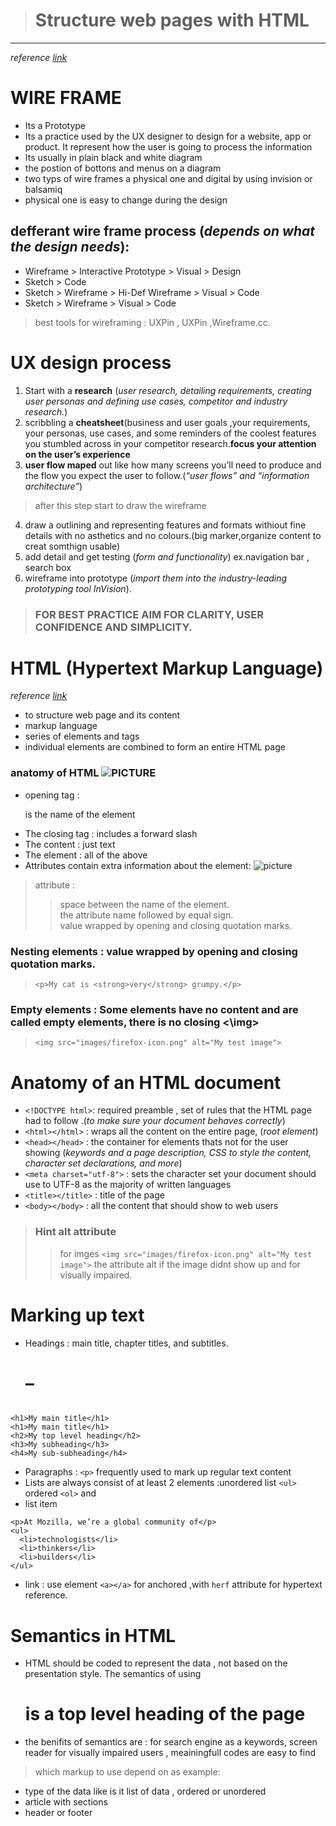 > # Structure web pages with HTML 
________   

*reference [link](https://careerfoundry.com/en/blog/ux-design/how-to-create-your-first-wireframe/)* 

# WIRE FRAME
  * Its a Prototype
  * Its a practice used by the UX designer to design for a website, app or product. It represent how the user is going to process the information 
  * Its usually in plain black and white diagram
  * the postion of bottons and menus on a diagram
  * two typs of wire frames a physical one and digital by using invision or balsamiq
  * physical one is easy to change during the design   
## defferant wire frame process (*depends on what the design needs*):
* Wireframe > Interactive Prototype > Visual > Design  
* Sketch > Code  
* Sketch > Wireframe > Hi-Def Wireframe > Visual > Code  
* Sketch > Wireframe > Visual > Code  

>best tools for wireframing : UXPin , UXPin ,Wireframe.cc.

# UX design process 
1. Start with a **research** (*user research, detailing requirements, creating user personas and defining use cases, competitor and industry research.*) 
2. scribbling a **cheatsheet**(business and user goals ,your requirements, your personas, use cases, and some reminders of the coolest features you stumbled across in your competitor research.**focus your attention on the user’s experience**  
3. **user flow maped** out like how many screens you’ll need to produce and the flow you expect the user to follow.(*“user flows” and “information architecture”*)    
> after this step start to draw the wireframe
4. draw a outlining and representing features and formats withiout fine details with no asthetics and no colours.(big marker,organize content to creat somthign usable)
5. add detail and get testing (*form and functionality*) ex.navigation bar , search box
6. wireframe into prototype (*import them into the industry-leading prototyping tool InVision*).  
> ### FOR BEST PRACTICE AIM FOR CLARITY, USER CONFIDENCE AND SIMPLICITY.   

# HTML  (Hypertext Markup Language)
*reference [link](https://developer.mozilla.org/en-US/docs/Glossary/Semantics)* 
* to structure web page and its content 
* markup language 
* series of elements and tags
* individual elements are combined to form an entire HTML page
### anatomy of HTML ![PICTURE](https://developer.mozilla.org/en-US/docs/Learn/Getting_started_with_the_web/HTML_basics/grumpy-cat-small.png)
* opening tag : <P> is the name of the element 
* The closing tag : includes a forward slash
* The content : just text 
* The element : all of the above
* Attributes contain extra information about the element:
![picture](https://developer.mozilla.org/en-US/docs/Learn/Getting_started_with_the_web/HTML_basics/grumpy-cat-attribute-small.png)  

> attribute :
>> space between the name of the element.   
>> the attribute name followed by equal sign.   
>>value wrapped by opening and closing quotation marks.            
    
### Nesting elements : value wrapped by opening and closing quotation marks.
>`<p>My cat is <strong>very</strong> grumpy.</p>`  

### Empty elements : Some elements have no content and are called empty elements, there is no closing <\img>
> `<img src="images/firefox-icon.png" alt="My test image">`  

# Anatomy of an HTML document 
* `<!DOCTYPE html>`: required preamble , set of rules that the HTML page had to follow .(*to make sure your document behaves correctly*)
* `<html></html>` : wraps all the content on the entire page, (*root element*) 
* `<head></head>` : the container for elements thats not for the user showing (*keywords and a page description, CSS to style the content, character set declarations, and more*)
* `<meta charset="utf-8">` : sets the character set your document should use to UTF-8 as the majority of written languages
* `<title></title>` : title of the page
* `<body></body>` : all the content that should show to web users 
> ### Hint alt attribute 
>> for imges `<img src="images/firefox-icon.png" alt="My test image">` the attribute alt if the image didnt show up and for visually impaired.    

# Marking up text
* Headings : main title, chapter titles, and subtitles. <h1>–<h6>
```
<h1>My main title</h1>
<h1>My main title</h1>
<h2>My top level heading</h2>
<h3>My subheading</h3>
<h4>My sub-subheading</h4>  
```

* Paragraphs : `<p>` frequently used to mark up regular text content 
* Lists are always consist of at least 2 elements :unordered list `<ul>` ordered `<ol>` and <li> list item  

```
<p>At Mozilla, we’re a global community of</p>
<ul>
  <li>technologists</li>
  <li>thinkers</li>
  <li>builders</li>
</ul>
``` 

* link : use element `<a></a>` for anchored ,with `herf` attribute for hypertext reference.
# Semantics in HTML
* HTML should be coded to represent the data , not based on the presentation style. The semantics of using <h1> is a top level heading of the page
* the benifits of semantics are : for search engine as a keywords, screen reader for visually impaired users , meainingfull codes are easy to find 

>which markup to use depend on as example: 
* type of the data like is it list of data , ordered or unordered 
* article with sections 
* header or footer 





